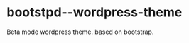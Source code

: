 bootstpd--wordpress-theme
=========================

Beta mode wordpress theme. based on bootstrap.
